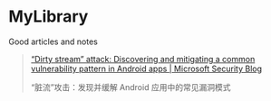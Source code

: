 # MyLibrary
Good articles and notes

> [“Dirty stream” attack: Discovering and mitigating a common vulnerability pattern in Android apps | Microsoft Security Blog](https://www.microsoft.com/en-us/security/blog/2024/05/01/dirty-stream-attack-discovering-and-mitigating-a-common-vulnerability-pattern-in-android-apps/)
>
> “脏流”攻击：发现并缓解 Android 应用中的常见漏洞模式

